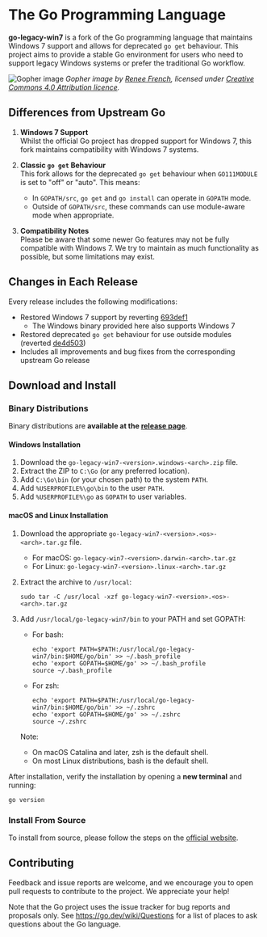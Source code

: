 # The Go Programming Language

**go-legacy-win7** is a fork of the Go programming language that maintains Windows 7 support and allows for deprecated `go get` behaviour. This project aims to provide a stable Go environment for users who need to support legacy Windows systems or prefer the traditional Go workflow.

![Gopher image](https://golang.org/doc/gopher/fiveyears.jpg)
_Gopher image by [Renee French][rf], licensed under [Creative Commons 4.0 Attribution licence][cc4-by]._

## Differences from Upstream Go

1. **Windows 7 Support**  
   Whilst the official Go project has dropped support for Windows 7, this fork maintains compatibility with Windows 7 systems.

2. **Classic `go get` Behaviour**  
   This fork allows for the deprecated `go get` behaviour when `GO111MODULE` is set to "off" or "auto". This means:

   - In `GOPATH/src`, `go get` and `go install` can operate in `GOPATH` mode.
   - Outside of `GOPATH/src`, these commands can use module-aware mode when appropriate.

3. **Compatibility Notes**  
   Please be aware that some newer Go features may not be fully compatible with Windows 7. We try to maintain as much functionality as possible, but some limitations may exist.

## Changes in Each Release

Every release includes the following modifications:

- Restored Windows 7 support by reverting [693def1](https://github.com/golang/go/commit/693def151adff1af707d82d28f55dba81ceb08e1)
  - The Windows binary provided here also supports Windows 7
- Restored deprecated `go get` behaviour for use outside modules (reverted [de4d503](https://github.com/golang/go/commit/de4d50316fb5c6d1529aa5377dc93b26021ee843))
- Includes all improvements and bug fixes from the corresponding upstream Go release

## Download and Install

### Binary Distributions

Binary distributions are **available at the [release page](https://github.com/thongtech/go-legacy-win7/releases)**.

#### Windows Installation

1. Download the `go-legacy-win7-<version>.windows-<arch>.zip` file.
2. Extract the ZIP to `C:\Go` (or any preferred location).
3. Add `C:\Go\bin` (or your chosen path) to the system `PATH`.
4. Add `%USERPROFILE%\go\bin` to the user `PATH`.
5. Add `%USERPROFILE%\go` as `GOPATH` to user variables.

#### macOS and Linux Installation

1. Download the appropriate `go-legacy-win7-<version>.<os>-<arch>.tar.gz` file.

   - For macOS: `go-legacy-win7-<version>.darwin-<arch>.tar.gz`
   - For Linux: `go-legacy-win7-<version>.linux-<arch>.tar.gz`

2. Extract the archive to `/usr/local`:

   ```
   sudo tar -C /usr/local -xzf go-legacy-win7-<version>.<os>-<arch>.tar.gz
   ```

3. Add `/usr/local/go-legacy-win7/bin` to your PATH and set GOPATH:

   - For bash:
     ```
     echo 'export PATH=$PATH:/usr/local/go-legacy-win7/bin:$HOME/go/bin' >> ~/.bash_profile
     echo 'export GOPATH=$HOME/go' >> ~/.bash_profile
     source ~/.bash_profile
     ```
   - For zsh:
     ```
     echo 'export PATH=$PATH:/usr/local/go-legacy-win7/bin:$HOME/go/bin' >> ~/.zshrc
     echo 'export GOPATH=$HOME/go' >> ~/.zshrc
     source ~/.zshrc
     ```

   Note:

   - On macOS Catalina and later, zsh is the default shell.
   - On most Linux distributions, bash is the default shell.

After installation, verify the installation by opening a **new terminal** and running:

```
go version
```

### Install From Source

To install from source, please follow the steps on the [official website](https://go.dev/doc/install/source).

## Contributing

Feedback and issue reports are welcome, and we encourage you to open pull requests to contribute to the project. We appreciate your help!

Note that the Go project uses the issue tracker for bug reports and
proposals only. See https://go.dev/wiki/Questions for a list of
places to ask questions about the Go language.

[rf]: https://reneefrench.blogspot.com/
[cc4-by]: https://creativecommons.org/licenses/by/4.0/
